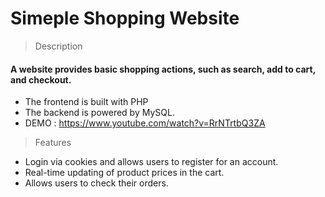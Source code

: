 Simeple Shopping Website
=== 
> Description 
  #### A website provides basic shopping actions, such as search, add to cart, and checkout.
  + The frontend is built with PHP
  + The backend is powered by MySQL.
  + DEMO : https://www.youtube.com/watch?v=RrNTrtbQ3ZA
> Features
+ Login via cookies and allows users to register for an account.
+ Real-time updating of product prices in the cart.
+ Allows users to check their orders.
